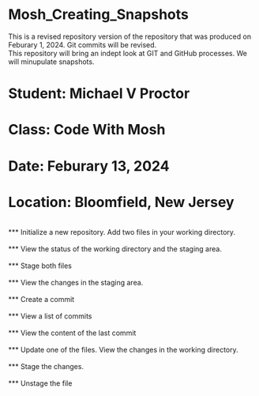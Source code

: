 # Mosh_Creating_Snapshots
This is a revised repository version of the repository that was produced on Feburary 1, 2024.
Git commits will be revised.  
This repository will bring an indept look at GIT and GitHub processes.  We will minupulate snapshots.  
<h1>Student: Michael V Proctor</h1>
<h1>Class: Code With Mosh</h1>
<h1>Date: Feburary 13, 2024</h1>
<h1>Location: Bloomfield, New Jersey</h1>

<br>*** Initialize a new repository.  Add two files in your working directory.</br>
<br>*** View the status of the working directory and the staging area.</br>
<br>*** Stage both files</br>
<br>*** View the changes in the staging area.</br>
<br>*** Create a commit</br>
<br>*** View a list of commits</br>
<br>*** View the content of the last commit</br>
<br>*** Update one of the files.  View the changes in the working directory.</br>
<br>*** Stage the changes.</br>
<br>*** Unstage the file</br>
